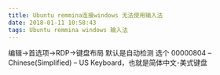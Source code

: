 ```yaml
---
title: Ubuntu remmina连接windows 无法使用输入法
date: 2018-01-11 10:58:43
tags: Ubuntu remmina windows 输入法
---
```


编辑->首选项->RDP->键盘布局
默认是自动检测
选个 00000804 – Chinese(Simplified) – US Keyboard，也就是简体中文-美式键盘